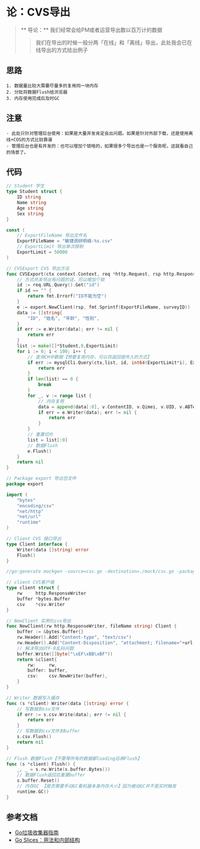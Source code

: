 # 论：CVS导出

> ** 导论：** 我们经常会给PM或者运营导出数以百万计的数据
>> 我们在导出的时候一般分两「在线」和「离线」导出，此处我会已在线导出的方式给出例子


## 思路
    1. 数据量比较大需要尽量多的复用同一块内存
    2. 分批将数据Flush给浏览器
    3. 内存使用完成后及时GC

## 注意
    - 此处只针对管理后台使用：如果是大量并发肯定会出问题。如果是针对外部下载，还是使用离线+COS的方式比较靠谱
    - 管理后台也是有并发的：也可以增加个锁啥的，如果很多个导出也是一个服务呢，这就看自己的场景了。

## 代码

```go
// Student 学生
type Student struct {
	ID string
	Name string
	Age string
	Sex string
}

const (
    // ExportFileName 导出文件名
    ExportFileName = "敏捷调研明细-%s.csv"
    // ExportLimit 导出单次限制
    ExportLimit = 50000
)

// CVSExport CVS 导出方法
func CVSExport(ctx context.Context, req *http.Request, rsp http.ResponseWriter) error {
	// 方式并发导出有问题的话，可以增加个锁
	id := req.URL.Query().Get("id")
	if id == "" {
		return fmt.Errorf("ID不能为空")
	}
	e := export.NewClient(rsp, fmt.Sprintf(ExportFileName, surveyID))
	data := []string{
		"ID", "姓名", "年龄", "性别",
	}
	if err := e.Writer(data); err != nil {
		return err
	}
	list := make([]*Student,0,ExportLimit)
	for i := 0; i < 100; i++ {
		// 查询CH中数据【想要复用内存，可以将返回值传入的方式】
		if err := mysqlCli.Query(ctx,list, id, int64(ExportLimit*i), ExportLimit);err != nil {
			return err
		}
		if len(list) == 0 {
			break
		}
		for _, v := range list {
			// 内存复用
			data = append(data[:0], v.ContentID, v.Qimei, v.UID, v.ABTestID, question, v.AType, v.ExpEventTime, v.ClickEventTime)
			if err = e.Writer(data); err != nil {
				return err
			}
		}
        // 重置切片
        list = list[:0]
		// 数据Flush
		e.Flush()
	}
	return nil
}


```

```go
// Package export 导出包文件
package export

import (
	"bytes"
	"encoding/csv"
	"net/http"
	"net/url"
	"runtime"
)

// Client CVS 接口导出
type Client interface {
	Writer(data []string) error
	Flush()
}

//go:generate mockgen -source=csv.go -destination=./mock/csv.go -package=exportMock

// client CVS客户端
type client struct {
	rw     http.ResponseWriter
	buffer *bytes.Buffer
	csv    *csv.Writer
}

// NewClient 实例化cvs导出
func NewClient(rw http.ResponseWriter, fileName string) Client {
	buffer := &bytes.Buffer{}
	rw.Header().Add("Content-type", "text/csv")
	rw.Header().Add("Content-Disposition", "attachment; filename="+url.QueryEscape(fileName))
	// 解决导出UTF-8乱码问题
	buffer.Write([]byte("\xEF\xBB\xBF"))
	return &client{
		rw:     rw,
		buffer: buffer,
		csv:    csv.NewWriter(buffer),
	}
}

// Writer 数据写入缓存
func (s *client) Writer(data []string) error {
	// 写数据到csv文件
	if err := s.csv.Write(data); err != nil {
		return err
	}
	// 写数据到csv文件到buffer
	s.csv.Flush()
	return nil
}

// Flush 数据Flush【不要等所有的数据都loading后再Flush】
func (s *client) Flush() {
	_, _ = s.rw.Write(s.buffer.Bytes())
	// 数据Flush返回后重置buffer
	s.buffer.Reset()
	// 内存GC 【是否需要手动GC看机器本身内存大小】因为被动GC并不是实时触发
	runtime.GC()
}

```

## 参考文档
- [Go垃圾收集器指南](https://tip.golang.org/doc/gc-guide)
- [Go Slices：用法和内部结构](https://tip.golang.org/blog/slices-intro)